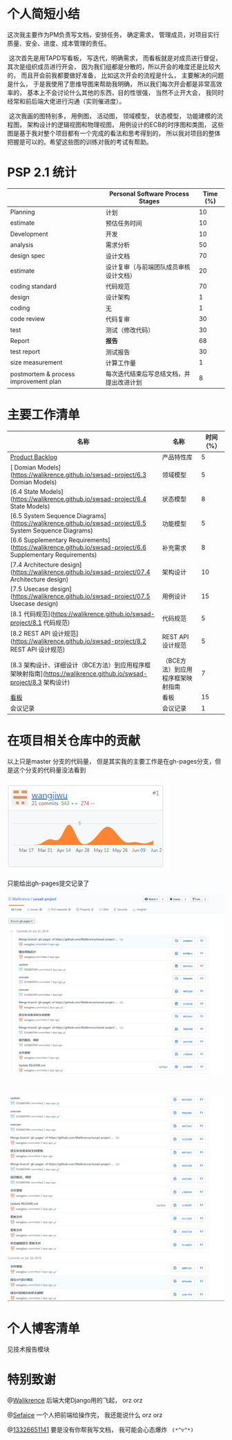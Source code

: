 # 个人简短小结

这次我主要作为PM负责写文档，安排任务， 确定需求， 管理成员，对项目实行质量、安全、进度、成本管理的责任。

​		这次首先是用TAPD写看板， 写迭代，明确需求， 而看板就是对成员进行督促， 其次是组织成员进行开会， 因为我们组都是分散的，所以开会的难度还是比较大的， 而且开会前我都要做好准备， 比如这次开会的流程是什么， 主要解决的问题是什么， 于是我使用了思维导图来帮助我明确， 所以我们每次开会都是非常高效率的， 基本上不会讨论什么其他的东西，目的性很强， 当然不止开大会， 我同时经常和前后端大佬进行沟通（实则催进度）。

​		这次我画的图特别多， 用例图， 活动图， 领域模型， 状态模型， 功能建模的流程图， 架构设计的逻辑视图和物理视图， 用例设计的ECB的时序图和类图，  这些图是基于我对整个项目都有一个完成的看法和思考得到的， 所以我对项目的整体把握是可以的。希望这些图的训练对我的考试有帮助。



# PSP 2.1 统计

|                                       | Personal Software Process Stages         | Time (%) |
| ------------------------------------- | ---------------------------------------- | -------- |
| Planning                              | 计划                                     | 10       |
| estimate                              | 预估任务时间                             | 10       |
| Development                           | 开发                                     | 10       |
| analysis                              | 需求分析                                 | 50       |
| design spec                           | 设计文档                                 | 70       |
| estimate                              | 设计复审（与前端团队成员审核设计文档）   | 20       |
| coding standard                       | 代码规范                                 | 70       |
| design                                | 设计架构                                 | 1        |
| coding                                | 无                                       | 1        |
| code review                           | 代码复审                                 | 30       |
| test                                  | 测试（修改代码）                         | 30       |
| Report                                | **报告**                                 | 68       |
| test report                           | 测试报告                                 | 30       |
| size measurement                      | 计算工作量                               | 1        |
| postmortem & process improvement plan | 每次迭代结束后写总结文档，并提出改进计划 | 8        |



# 主要工作清单

| 名称                                                         | 名称                              | 时间（%） |
| ------------------------------------------------------------ | --------------------------------- | --------- |
| [ Product Backlog](https://walikrence.github.io/swsad-project/05-backlog) | 产品特性库                        | 5         |
| [ Domian Models](https://walikrence.github.io/swsad-project/6.3 Domian Models) | 领域模型                          | 5         |
| [6.4 State Models](https://walikrence.github.io/swsad-project/6.4 State Models) | 状态模型                          | 8         |
| [6.5 System Sequence Diagrams](https://walikrence.github.io/swsad-project/6.5 System Sequence Diagrams) | 功能模型                          | 5         |
| [6.6 Supplementary Requirements](https://walikrence.github.io/swsad-project/6.6 Supplementary Requirements) | 补充需求                          | 8         |
| [7.4 Architecture design](https://walikrence.github.io/swsad-project/07.4 Architecture design) | 架构设计                          | 10        |
| [7.5 Usecase design](https://walikrence.github.io/swsad-project/07.5 Usecase design) | 用例设计                          | 15        |
| [8.1 代码规范](https://walikrence.github.io/swsad-project/8.1 代码规范) | 代码规范                          | 5         |
| [8.2 REST API 设计规范](https://walikrence.github.io/swsad-project/8.2 REST API 设计规范) | REST API 设计规范                 | 5         |
| [8.3 架构设计、详细设计（BCE方法）到应用程序框架映射指南](https://walikrence.github.io/swsad-project/8.3 架构设计) | （BCE方法）到应用程序框架映射指南 | 7         |
| [看板](https://walikrence.github.io/swsad-project/X2-kanban) | 看板                              | 15        |
| 会议记录                                                     | 会议记录                          | 1         |



# 在项目相关仓库中的贡献



以上只是master 分支的代码量， 但是其实我的主要工作是在gh-pages分支，但是这个分支的代码量没法看到



![1561543628712](images\wjw)

只能给出gh-pages提交记录了 

![1561628086651](images\wjw-贡献2)

​	

![1561628018668](images\wjw-贡献1)







# 个人博客清单

见技术报告模块



# 特别致谢

@[Walikrence](https://github.com/Walikrence)    后端大佬Django用的飞起， orz orz

@[Sefaice](https://github.com/Sefaice)            一个人把前端给操作完， 我还能说什么  orz  orz

@[13326651141](https://github.com/13326651141)   要是没有你帮我写文档， 我可能会心态爆炸  ``` (*^▽^*)```



   